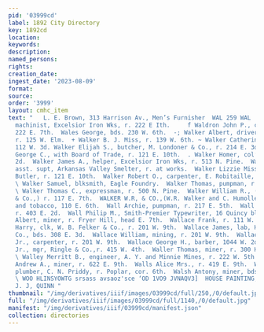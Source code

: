 ```yaml
---
pid: '03999cd'
label: 1892 City Directory
key: 1892cd
location: 
keywords: 
description: 
named_persons: 
rights: 
creation_date: 
ingest_date: '2023-08-09'
format: 
source: 
order: '3999'
layout: cmhc_item
text: "   L. E. Brown, 313 Harrison Av., Men’s Furnisher  WAL 259 WAL  Waldron Harvey,
  machinist, Excelsior Iron Wks, r. 222 E Ith.     f Waldron John P., carpenter, r.
  222 E. 7th.  Wales George, bds. 230 W. 6th.  -; Walker Albert, driver, Francis Bros,
  r. 125 W. Elm.  + Walker B. J. Miss, r. 139 W. 6th. ~ Walker Catherine Mrs., r.
  112 W. 3d. Walker Elijah S., butcher, M. Londoner & Co., r. 214 E. 3d.  f. Walker
  George C., with Board of Trade, r. 121 E. 10th.  . Walker Homer, col’d, r. 135 W.
  2d.  Walker James A., helper, Excelsior Iron Wks, r. 513 N. Pine.  Walker John N.,
  asst. supt, Arkansas Valley Smelter, r. at works.  Walker Lizzie Miss, clk, Fred.
  Butler, r. 121 E. 10th.  Walker Robert O., carpenter, E. Robitaille, r. 408 E. 13th.
  \ Walker Samuel, blksmith, Eagle Foundry.  Walker Thomas, pumpman, r. 506 N. Hemlock.
  \ Walker Thomas C., expressman, r. 500 N. Pine.  Walker William R., (W. R. Walker
  & Co.,) r. 117 E. 7th.  WALKER W.R, & CO.,(W.R. Walker and C. Humoller,) cigars
  and tobacco, 110 E. 6th.  Wall Archie, pumpman, r. 217 E. 5th.  Wall Gus P., miner,
  r. 403 E. 2d.  Wall Philip M., Smith-Premier Typewriter, 16 Quincy blk.  Wallace
  Albert, miner, r. Fryer Hill, head E. 7th.  Wallace Frank, r. 111 W. 4th.  Wallace
  Harry, clk, W. B. Felker & Co., r. 201 W. 9th.  Wallace James, lab, Holden Smelting
  Co., bds. 308 E. 3d.  Wallace William, mining, r. 201 W. 9th.  Wallace William,
  Jr., carpenter, r. 201 W. 9th.  Wallace George H., barber, 1044 W. 2d.  Waller Frederick,
  Jr., mgr, Ringle & Co.,r. 415 W. 4th.  Waller Thomas, miner, r. 300 Harrison av.
  \ Walley Merritt B., engineer, A. Y. and Minnie Mines, r. 222 W. 5th.  Wallgren
  Andrew A., miner, r. 622 E. 9th.  Walls Alice Mrs., r. 419 E. 9th.  Walmsley John,
  plumber, C. N. Priddy, r. Poplar, cor. 6th.  Walsh Antony, miner, bds. 400 E. 4th.
  \ WOO HLINSYOWTG srsass avsaoz'sce ‘OD 1VO9 JVNAQV3]  HOUSE PAINTING, vers stexer.
  J. J, QUINN "
thumbnail: "/img/derivatives/iiif/images/03999cd/full/250,/0/default.jpg"
full: "/img/derivatives/iiif/images/03999cd/full/1140,/0/default.jpg"
manifest: "/img/derivatives/iiif/03999cd/manifest.json"
collection: directories
---
```

